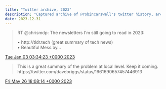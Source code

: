 ```yaml
---
title: "Twitter archive, 2023"
description: "Captured archive of @robincarswell's twitter history, archived for posterity"
date: 2023-12-31
---
```

> RT @chrismdp: The newsletters I'm still going to read in 2023:  
>   
> • http://tldr\.tech \(great summary of tech news\)  
> • Beautiful Mess by…

 [Tue Jan 03 03:34:23 +0000 2023](https://twitter.com/robincarswell/status/1610117343010754560)
> This is a great summary of the problem at local level\. Keep it coming\. https://twitter\.com/davebriggs/status/1661690657457446913

 [Fri May 26 18:08:14 +0000 2023](https://twitter.com/robincarswell/status/1662158717704445952)
